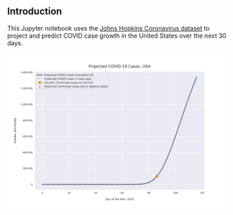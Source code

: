 ## Introduction

This Jupyter notebook uses the [Johns Hopkins Coronavirus dataset](https://github.com/CSSEGISandData/COVID-19/blob/master/README.md) to project and predict COVID case growth in the United States over the next 30 days.

![Projected Cases plot](https://raw.githubusercontent.com/bws428/covid-19/master/covid-3.27.20.png)
